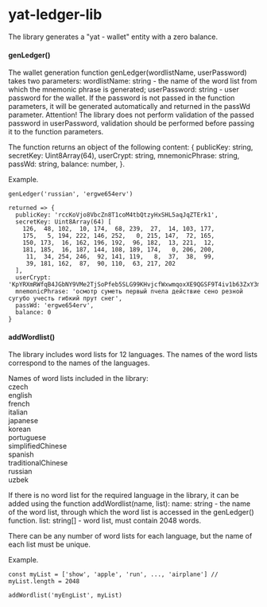 # yat-ledger-lib

The library generates a "yat - wallet" entity with a zero balance.

#### genLedger()

The wallet generation function genLedger(wordlistName, userPassword) takes two parameters:
wordlistName: string - the name of the word list from which the mnemonic phrase is generated;
userPassword: string - user password for the wallet. If the password is not passed in the function parameters, it will be generated automatically and returned in the passWd parameter.
Attention! The library does not perform validation of the passed password in userPassword, validation should be performed before passing it to the function parameters.

The function returns an object of the following content:
 {
publicKey: string,
secretKey: Uint8Array(64),
userCrypt: string,
mnemonicPhrase: string,
passWd: string,
balance: number,
}.

Example.

```
genLedger('russian', 'ergwe654erv')

returned => {
  publicKey: 'rccKoVjo8VbcZn8T1coM4tbQtzyHxSHL5aqJqZTErk1',
  secretKey: Uint8Array(64) [
    126,  48, 102,  10, 174,  68, 239,  27,  14, 103, 177,
    175,   5, 194, 222, 146, 252,   0, 215, 147,  72, 165,
    150, 173,  16, 162, 196, 192,  96, 182,  13, 221,  12,
    181, 185,  16, 187, 144, 108, 189, 174,   0, 206, 200,
     11,  34, 254, 246,  92, 141, 119,   8,  37,  38,  99,
     39, 181, 162,  87,  90, 110,  63, 217, 202
  ],
  userCrypt: 'KpYRXmRWfqB4JGbNY9VMe2TjSoPfeb5SLG99KHvjcfWxwmqoxXE9QGSF9T4iv1b63ZxY3m9MwLBEi6MkxLJMiscJ2aUU7BeEqtVQhoDCt6S1UGZz8bd7ejmpqkLbod9a2Dvs6a8mueuAPqucTqTV61rC5nWaf7MQTzZLpzJfLpAR9sG5t56BJTKRzfoTpiNn2XQbNMhUWPF9YuoHv6SisZW3BKxLSPyM1zvJen3',
  mnemonicPhrase: 'осмотр суметь первый пчела действие сено резной сугубо учесть гибкий прут снег',
  passWd: 'ergwe654erv',
  balance: 0
}
```

#### addWordlist()

The library includes word lists for 12 languages. The names of the word lists correspond to the names of the languages.

Names of word lists included in the library:  
czech  
english  
french  
italian  
japanese  
korean  
portuguese  
simplifiedChinese  
spanish  
traditionalChinese  
russian  
uzbek  

If there is no word list for the required language in the library, it can be added using the function addWordlist(name, list):
name: string - the name of the word list, through which the word list is accessed in the genLedger() function.
list: string[] - word list, must contain 2048 words.

There can be any number of word lists for each language, but the name of each list must be unique.  

Example.

```
const myList = ['show', 'apple', 'run', ..., 'airplane'] // myList.length = 2048 

addWordlist('myEngList', myList)

```